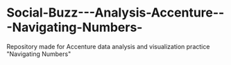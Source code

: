 # Social-Buzz---Analysis-Accenture---Navigating-Numbers-
Repository made for Accenture data analysis and visualization practice "Navigating Numbers"
